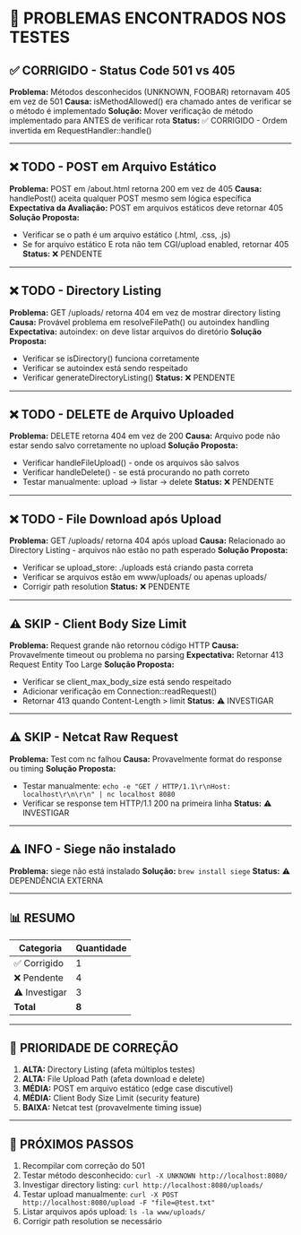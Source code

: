 # 🐛 PROBLEMAS ENCONTRADOS NOS TESTES

## ✅ CORRIGIDO - Status Code 501 vs 405
**Problema:** Métodos desconhecidos (UNKNOWN, FOOBAR) retornavam 405 em vez de 501
**Causa:** isMethodAllowed() era chamado antes de verificar se o método é implementado
**Solução:** Mover verificação de método implementado para ANTES de verificar rota
**Status:** ✅ CORRIGIDO - Ordem invertida em RequestHandler::handle()

---

## ❌ TODO - POST em Arquivo Estático
**Problema:** POST em /about.html retorna 200 em vez de 405
**Causa:** handlePost() aceita qualquer POST mesmo sem lógica específica
**Expectativa da Avaliação:** POST em arquivos estáticos deve retornar 405
**Solução Proposta:**
- Verificar se o path é um arquivo estático (.html, .css, .js)
- Se for arquivo estático E rota não tem CGI/upload enabled, retornar 405
**Status:** ❌ PENDENTE

---

## ❌ TODO - Directory Listing
**Problema:** GET /uploads/ retorna 404 em vez de mostrar directory listing
**Causa:** Provável problema em resolveFilePath() ou autoindex handling
**Expectativa:** autoindex: on deve listar arquivos do diretório
**Solução Proposta:**
- Verificar se isDirectory() funciona corretamente
- Verificar se autoindex está sendo respeitado
- Verificar generateDirectoryListing()
**Status:** ❌ PENDENTE

---

## ❌ TODO - DELETE de Arquivo Uploaded
**Problema:** DELETE retorna 404 em vez de 200
**Causa:** Arquivo pode não estar sendo salvo corretamente no upload
**Solução Proposta:**
- Verificar handleFileUpload() - onde os arquivos são salvos
- Verificar handleDelete() - se está procurando no path correto
- Testar manualmente: upload -> listar -> delete
**Status:** ❌ PENDENTE

---

## ❌ TODO - File Download após Upload
**Problema:** GET /uploads/ retorna 404 após upload
**Causa:** Relacionado ao Directory Listing - arquivos não estão no path esperado
**Solução Proposta:**
- Verificar se upload_store: ./uploads está criando pasta correta
- Verificar se arquivos estão em www/uploads/ ou apenas uploads/
- Corrigir path resolution
**Status:** ❌ PENDENTE

---

## ⚠️ SKIP - Client Body Size Limit
**Problema:** Request grande não retornou código HTTP
**Causa:** Provavelmente timeout ou problema no parsing
**Expectativa:** Retornar 413 Request Entity Too Large
**Solução Proposta:**
- Verificar se client_max_body_size está sendo respeitado
- Adicionar verificação em Connection::readRequest()
- Retornar 413 quando Content-Length > limit
**Status:** ⚠️ INVESTIGAR

---

## ⚠️ SKIP - Netcat Raw Request
**Problema:** Test com nc falhou
**Causa:** Provavelmente format do response ou timing
**Solução Proposta:**
- Testar manualmente: `echo -e "GET / HTTP/1.1\r\nHost: localhost\r\n\r\n" | nc localhost 8080`
- Verificar se response tem HTTP/1.1 200 na primeira linha
**Status:** ⚠️ INVESTIGAR

---

## ⚠️ INFO - Siege não instalado
**Problema:** siege não está instalado
**Solução:** `brew install siege`
**Status:** ⚠️ DEPENDÊNCIA EXTERNA

---

## 📊 RESUMO

| Categoria | Quantidade |
|-----------|------------|
| ✅ Corrigido | 1 |
| ❌ Pendente | 4 |
| ⚠️ Investigar | 3 |
| **Total** | **8** |

---

## 🎯 PRIORIDADE DE CORREÇÃO

1. **ALTA:** Directory Listing (afeta múltiplos testes)
2. **ALTA:** File Upload Path (afeta download e delete)
3. **MÉDIA:** POST em arquivo estático (edge case discutível)
4. **MÉDIA:** Client Body Size Limit (security feature)
5. **BAIXA:** Netcat test (provavelmente timing issue)

---

## 📝 PRÓXIMOS PASSOS

1. Recompilar com correção do 501
2. Testar método desconhecido: `curl -X UNKNOWN http://localhost:8080/`
3. Investigar directory listing: `curl http://localhost:8080/uploads/`
4. Testar upload manualmente: `curl -X POST http://localhost:8080/upload -F "file=@test.txt"`
5. Listar arquivos após upload: `ls -la www/uploads/`
6. Corrigir path resolution se necessário
